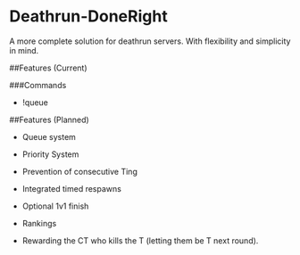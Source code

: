 # Deathrun-DoneRight
A more complete solution for deathrun servers. With flexibility and simplicity in mind.


##Features (Current)

###Commands

* !queue


##Features (Planned)

* Queue system

* Priority System

* Prevention of consecutive Ting

* Integrated timed respawns

* Optional 1v1 finish

* Rankings

* Rewarding the CT who kills the T (letting them be T next round).
